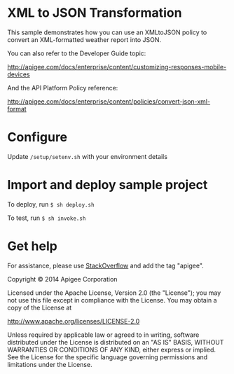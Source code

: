 # XML to JSON Transformation

This sample demonstrates how you can use an XMLtoJSON policy to convert an XML-formatted 
weather report into JSON.

You can also refer to the Developer Guide topic:

http://apigee.com/docs/enterprise/content/customizing-responses-mobile-devices

And the API Platform Policy reference:

http://apigee.com/docs/enterprise/content/policies/convert-json-xml-format

# Configure 

Update `/setup/setenv.sh` with your environment details

# Import and deploy sample project

To deploy, run `$ sh deploy.sh`

To test, run `$ sh invoke.sh`

# Get help

For assistance, please use [StackOverflow](http://stackoverflow.com/tags/apigee) and add the tag "apigee".

Copyright © 2014 Apigee Corporation

Licensed under the Apache License, Version 2.0 (the "License"); you may not use
this file except in compliance with the License. You may obtain a copy
of the License at

http://www.apache.org/licenses/LICENSE-2.0

Unless required by applicable law or agreed to in writing, software
distributed under the License is distributed on an "AS IS" BASIS,
WITHOUT WARRANTIES OR CONDITIONS OF ANY KIND, either express or implied.
See the License for the specific language governing permissions and
limitations under the License.
